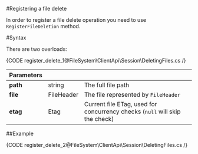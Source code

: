 ﻿#Registering a file delete

In order to register a file delete operation you need to use `RegisterFileDeletion` method.

#Syntax

There are two overloads:

{CODE register_delete_1@FileSystem\ClientApi\Session\DeletingFiles.cs /}

| Parameters | | |
| ------------- | ------------- | ----- |
| **path** | string | The full file path |
| **file** | FileHeader | The file represented by `FileHeader` |
| **etag** | Etag | Current file ETag, used for concurrency checks (`null` will skip the check) |

##Example

{CODE register_delete_2@FileSystem\ClientApi\Session\DeletingFiles.cs /}